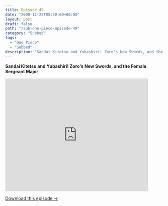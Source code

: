 ```yaml
---
title: Episode 49
date: "2000-11-22T05:30:00+00:00"
layout: post
draft: false
path: "/sub-one-piece-episode-49"
category: "Subbed"
tags:
  - "One Piece"
  - "Subbed"
description: "Sandai Kitetsu and Yubashiri! Zoro's New Swords, and the Female Sergeant Major"
---
```


**Sandai Kitetsu and Yubashiri! Zoro's New Swords, and the Female Sergeant Major**

<iframe width="640" height="360" src="https://www.fembed.com/v/en9857yz091" frameborder="0" marginwidth=0 marginheight=0 scrolling=no allowfullscreen style="max-width:90%;"></iframe>

<a href="http://ouo.io/qs/eCodkFEQ?s=https://www.fembed.com/f/en9857yz091" class="styled_a">Download this episode →</a>

